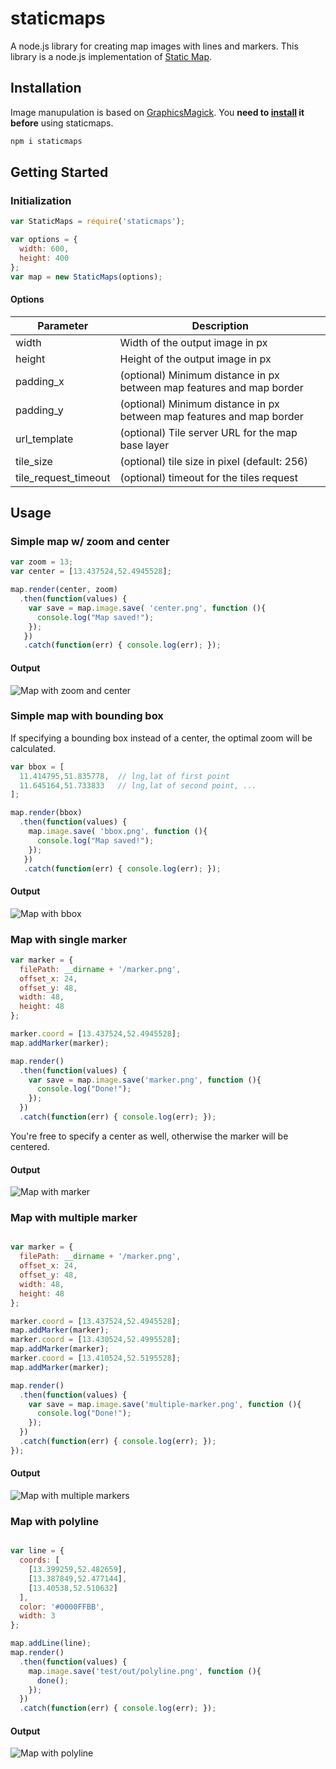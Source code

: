 # staticmaps
A node.js library for creating map images with lines and markers. This library is a node.js implementation of [Static Map](https://github.com/komoot/staticmap).

## Installation

Image manupulation is based on [GraphicsMagick](http://www.graphicsmagick.org/). You **need to [install](http://www.graphicsmagick.org/README.html#documentation) it before** using staticmaps.

```bash
npm i staticmaps
```
## Getting Started

### Initialization ###
```javascript
var StaticMaps = require('staticmaps');
```
```javascript
var options = {
  width: 600,
  height: 400
};
var map = new StaticMaps(options);
```
#### Options
Parameter           | Description
------------------- | -------------
width               | Width of the output image in px
height              | Height of the output image in px
padding_x           | (optional) Minimum distance in px between map features and map border
padding_y           | (optional) Minimum distance in px between map features and map border
url_template        | (optional) Tile server URL for the map base layer
tile_size           | (optional) tile size in pixel (default: 256)
tile_request_timeout| (optional) timeout for the tiles request

## Usage

### Simple map w/ zoom and center
```javascript
var zoom = 13;
var center = [13.437524,52.4945528];

map.render(center, zoom)
  .then(function(values) {
    var save = map.image.save( 'center.png', function (){
      console.log("Map saved!");  
    });  
   })
   .catch(function(err) { console.log(err); });
```
#### Output
![Map with zoom and center](https://stephangeorg.github.io/staticmaps/sample/center.png)

### Simple map with bounding box

If specifying a bounding box instead of a center, the optimal zoom will be calculated.

```javascript
var bbox = [
  11.414795,51.835778,  // lng,lat of first point
  11.645164,51.733833   // lng,lat of second point, ...
];

map.render(bbox)
  .then(function(values) {
    map.image.save( 'bbox.png', function (){
      console.log("Map saved!");  
    });  
   })
   .catch(function(err) { console.log(err); });
```
#### Output
![Map with bbox](https://stephangeorg.github.io/staticmaps/sample/bbox.png)

### Map with single marker

```javascript
var marker = {
  filePath: __dirname + '/marker.png',
  offset_x: 24,
  offset_y: 48,
  width: 48,
  height: 48
};

marker.coord = [13.437524,52.4945528];
map.addMarker(marker);

map.render()
  .then(function(values) {
    var save = map.image.save('marker.png', function (){
      console.log("Done!");
    });
  })
  .catch(function(err) { console.log(err); });

```
You're free to specify a center as well, otherwise the marker will be centered.

#### Output
![Map with marker](https://stephangeorg.github.io/staticmaps/sample/marker.png)

### Map with multiple marker
```javascript

var marker = {
  filePath: __dirname + '/marker.png',
  offset_x: 24,
  offset_y: 48,
  width: 48,
  height: 48
};

marker.coord = [13.437524,52.4945528];
map.addMarker(marker);
marker.coord = [13.430524,52.4995528];
map.addMarker(marker);
marker.coord = [13.410524,52.5195528];
map.addMarker(marker);

map.render()
  .then(function(values) {
    var save = map.image.save('multiple-marker.png', function (){
      console.log("Done!");
    });
  })
  .catch(function(err) { console.log(err); });
});

```
#### Output
![Map with multiple markers](https://stephangeorg.github.io/staticmaps/sample/multiple-marker.png?raw=true)

### Map with polyline
```javascript

var line = {
  coords: [
    [13.399259,52.482659],
    [13.387849,52.477144],
    [13.40538,52.510632]
  ],
  color: '#0000FFBB',
  width: 3
};

map.addLine(line);
map.render()
  .then(function(values) {
    map.image.save('test/out/polyline.png', function (){
      done();
    });
  })
  .catch(function(err) { console.log(err); });

```
#### Output
![Map with polyline](https://stephangeorg.github.io/staticmaps/sample/polyline.png?raw=true)
